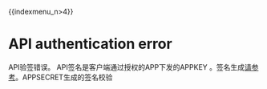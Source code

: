{{indexmenu_n>4}}

# API authentication error

API验签错误。
API签名是客户端通过授权的APP下发的APPKEY 。签名生成[请参考](https://docs.ucloud.cn/middleware/uapigateway/operation_guide/use_api/signature)。APPSECRET生成的签名校验